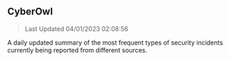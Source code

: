 ## CyberOwl 
> Last Updated 04/01/2023 02:08:56 


A daily updated summary of the most frequent types of security incidents currently being reported from different sources.

